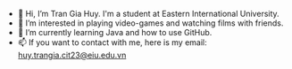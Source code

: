 - 👋 Hi, I’m Tran Gia Huy. I'm a student at Eastern International University.
- 👀 I’m interested in playing video-games and watching films with friends.
- 🌱 I’m currently learning Java and how to use GitHub.
- 📫 If you want to contact with me, here is my email: huy.trangia.cit23@eiu.edu.vn

<!---
huycitEIU/huycitEIU is a ✨ special ✨ repository because its `README.md` (this file) appears on your GitHub profile.
You can click the Preview link to take a look at your changes.
--->

